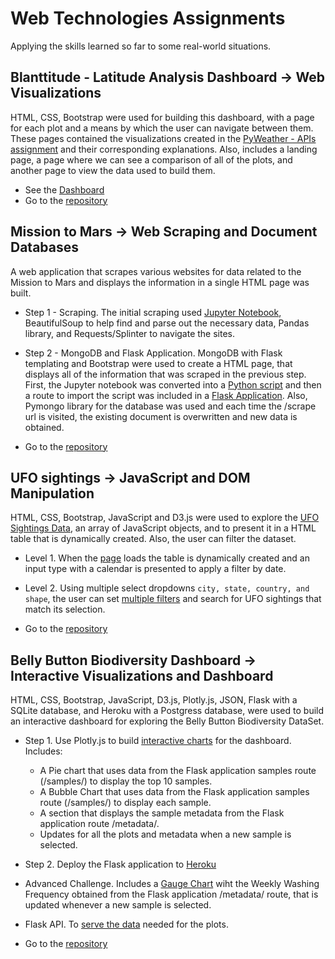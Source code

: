 # Web Technologies Assignments

Applying the skills learned so far to some real-world situations.

 
## Blanttitude - Latitude Analysis Dashboard -> Web Visualizations

   HTML, CSS, Bootstrap were used for building this dashboard, with a page for each plot and a means by which
    the user can navigate between them. These pages contained the visualizations created in the 
    [PyWeather - APIs assignment](https://github.com/bkachava/pandas/tree/master/PyWeather) and their 
    corresponding explanations. Also, includes a landing page, a page where we can see a comparison of all 
    of the plots, and another page to view the data used to build them.

   * See the [Dashboard](https://bkachava.github.io/web/dashboard/)
   * Go to the [repository](dashboard/) 
   


## Mission to Mars -> Web Scraping and Document Databases

   A web application that scrapes various websites for data related to the Mission to Mars and 
    displays the information in a single HTML page was built. 

   - Step 1 - Scraping. The initial scraping used [Jupyter Notebook](/missiontomars/Notebook/mission_to_mars.ipynb), 
    BeautifulSoup to help find and parse out the necessary data, Pandas library, and Requests/Splinter to navigate the sites.
    
   - Step 2 - MongoDB and Flask Application. MongoDB with Flask templating and Bootstrap were used to create a HTML 
    page, that displays all of the information that was scraped in the previous step. First, the Jupyter notebook was
    converted into a [Python script](/missiontomars/Flask/scrape_mars.py) and then a route to import the script 
    was included in a [Flask Application](/missiontomars/Flask/app.py). Also, Pymongo library for the database was used and
    each time the /scrape url is visited, the existing document is overwritten and new data is obtained.
    
   * Go to the [repository](missiontomars/) 
   


## UFO sightings -> JavaScript and DOM Manipulation

   HTML, CSS, Bootstrap, JavaScript and D3.js were used to explore the [UFO Sightings Data](/jsdom/static/js/data.js), 
    an array of JavaScript objects, and to present it in a HTML table that is dynamically created. Also, the user can 
    filter the dataset.
    
   - Level 1. When the [page](jsdom/index.html) loads the table is dynamically created and an input type 
   with a calendar is presented to apply a filter by date.
    
   - Level 2. Using multiple select dropdowns `city, state, country, and shape`, the user can set [multiple filters](jsdom/static/js/app.js) and search for UFO sightings that match its selection.

   * Go to the [repository](jsdom/) 
   


## Belly Button Biodiversity Dashboard -> Interactive Visualizations and Dashboard

   HTML, CSS, Bootstrap, JavaScript, D3.js, Plotly.js, JSON, Flask with a SQLite database, and Heroku with a 
   Postgress database, were used to build an interactive dashboard for exploring the Belly Button Biodiversity DataSet.

   - Step 1. Use Plotly.js to build [interactive charts](plotly/bkabelly/static/js/app.js) for the dashboard. 
    Includes:
      * A Pie chart that uses data from the Flask application samples route (/samples/<sample>) to display 
      the top 10 samples.
      * A Bubble Chart that uses data from the Flask application samples route (/samples/<sample>) to display 
      each sample.
      * A section that displays the sample metadata from the Flask application route /metadata/<sample>.
      * Updates for all the plots and metadata when a new sample is selected.

   - Step 2. Deploy the Flask application to [Heroku](https://bkabelly.herokuapp.com)

   - Advanced Challenge. Includes a [Gauge Chart](plotly/bkabelly/static/js/bonus.js) wiht the Weekly Washing 
    Frequency obtained from the Flask application /metadata/<sample> route, that is updated whenever a new 
    sample is selected.
    
   - Flask API. To [serve the data](plotly/bkabelly/app.py) needed for the plots.

   * Go to the [repository](plotly/) 
